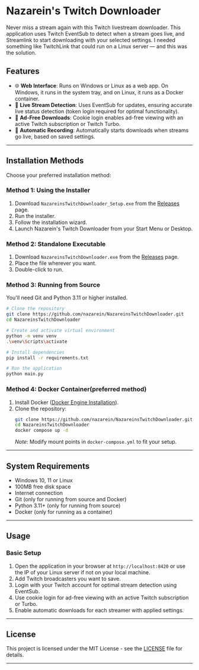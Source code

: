 
# Nazarein's Twitch Downloader

Never miss a stream again with this Twitch livestream downloader.
This application uses Twitch EventSub to detect when a stream goes live, and Streamlink to start downloading with your selected settings.
I needed something like TwitchLink that could run on a Linux server — and this was the solution.



## Features

- 🌐 **Web Interface**: Runs on Windows or Linux as a web app. On Windows, it runs in the system tray, and on Linux, it runs as a Docker container.
- 📡 **Live Stream Detection**: Uses EventSub for updates, ensuring accurate live status detection (token login required for optimal functionality).
- 🎥 **Ad-Free Downloads**: Cookie login enables ad-free viewing with an active Twitch subscription or Twitch Turbo.
- 🔄 **Automatic Recording**: Automatically starts downloads when streams go live, based on saved settings.

---

## Installation Methods

Choose your preferred installation method:

### Method 1: Using the Installer
1. Download `NazareinsTwitchDownloader_Setup.exe` from the [Releases](https://github.com/nazarein/NazareinsTwitchDownloader/releases) page.
2. Run the installer.
3. Follow the installation wizard.
4. Launch Nazarein's Twitch Downloader from your Start Menu or Desktop.

### Method 2: Standalone Executable
1. Download `NazareinsTwitchDownloader.exe` from the [Releases](https://github.com/nazarein/NazareinsTwitchDownloader/releases) page.
2. Place the file wherever you want.
3. Double-click to run.

### Method 3: Running from Source
You'll need Git and Python 3.11 or higher installed.

```bash
# Clone the repository
git clone https://github.com/nazarein/NazareinsTwitchDownloader.git
cd NazareinsTwitchDownloader

# Create and activate virtual environment
python -m venv venv
.\venv\Scripts\activate

# Install dependencies
pip install -r requirements.txt

# Run the application
python main.py
```

### Method 4: Docker Container(preferred method)
1. Install Docker ([Docker Engine Installation](https://docs.docker.com/engine/install)).
2. Clone the repository:
   ```bash
   git clone https://github.com/nazarein/NazareinsTwitchDownloader.git
   cd NazareinsTwitchDownloader
   docker compose up -d
   ```
   *Note*: Modify mount points in `docker-compose.yml` to fit your setup.

---

## System Requirements

- Windows 10, 11 or Linux  
- 100MB free disk space  
- Internet connection  
- Git (only for running from source and Docker)  
- Python 3.11+ (only for running from source)  
- Docker (only for running as a container)

---

## Usage

### Basic Setup

1. Open the application in your browser at `http://localhost:8420` or use the IP of your Linux server if not on your local machine.
2. Add Twitch broadcasters you want to save.
3. Login with your Twitch account for optimal stream detection using EventSub.
4. Use cookie login for ad-free viewing with an active Twitch subscription or Turbo.
5. Enable automatic downloads for each streamer with applied settings.


---

## License

This project is licensed under the MIT License - see the [LICENSE](LICENSE) file for details.

---